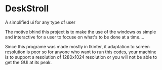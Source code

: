 # DeskStroll
A simplified ui for any type of user



The motive bhind this project is to make the use of the windows os simple and interactive for a user to focuse on what's to be done at a time....

Since this programe was made mostly in tkinter, it adaptation to screen resolution is poor so for anyone who want to run this codes, 
your machine is to support a resolution of 1280x1024 resolution or you will not be able to get the GUI at its peak.
